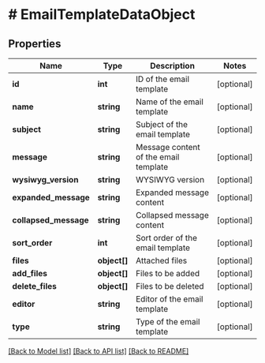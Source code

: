 # # EmailTemplateDataObject

## Properties

Name | Type | Description | Notes
------------ | ------------- | ------------- | -------------
**id** | **int** | ID of the email template | [optional]
**name** | **string** | Name of the email template | [optional]
**subject** | **string** | Subject of the email template | [optional]
**message** | **string** | Message content of the email template | [optional]
**wysiwyg_version** | **string** | WYSIWYG version | [optional]
**expanded_message** | **string** | Expanded message content | [optional]
**collapsed_message** | **string** | Collapsed message content | [optional]
**sort_order** | **int** | Sort order of the email template | [optional]
**files** | **object[]** | Attached files | [optional]
**add_files** | **object[]** | Files to be added | [optional]
**delete_files** | **object[]** | Files to be deleted | [optional]
**editor** | **string** | Editor of the email template | [optional]
**type** | **string** | Type of the email template | [optional]

[[Back to Model list]](../../README.md#models) [[Back to API list]](../../README.md#endpoints) [[Back to README]](../../README.md)
